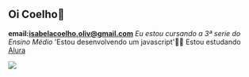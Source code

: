 ## Oi Coelho👋
**email:isabelacoelho.oliv@gmail.com**
_Eu estou cursando a 3ª serie do Ensino Médio_
'Estou desenvolvendo um javascript'🖤🥰
Estou estudando [Alura](https://alura.com.br)

![](https://media.tenor.com/yG1bfOD2kusAAAAM/strong-boss.gif)
